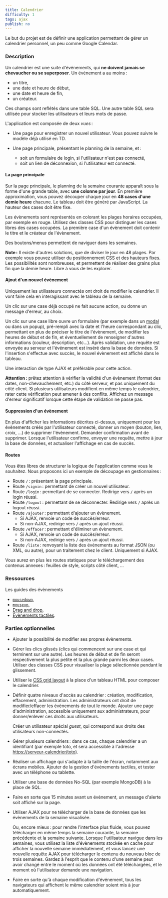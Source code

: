 ```yaml
---
title: Calendrier
difficulty: 1
tags: ajax
publish: no
---
```


Le but du projet est de définir une application permettant de gérer un
calendrier personnel, un peu comme Google Calendar.

### Description

Un calendrier est une suite d'événements, qui **ne doivent jamais se
chevaucher ou se superposer**.  Un événement a au moins :

* un titre,
* une date et heure de début,
* une date et heure de fin,
* un créateur.

Ces champs sont reflétés dans une table SQL. Une autre table SQL sera
utilisée pour stocker les utilisateurs et leurs mots de passe.

L'application est composée de deux *vues* :

- Une page pour enregistrer un nouvel utilisateur. Vous pouvez suivre
  le modèle déjà utilisé en TD.

- Une page principale, présentant le planning de la semaine, et :
  - soit un formulaire de login, si l'utilisateur n'est pas connecté,
  - soit un lien de déconnexion, si l'utilisateur est connecté.

#### La page principale

Sur la page principale, le planning de la semaine courante apparaît
sous la forme d'une grande table, avec **une colonne par jour**. En
première approximation, vous pouvez découper chaque jour en **48 cases
d'une demie heure** chacune. Le tableau doit être généré par
JavaScript. La hauteur des cases doit être fixe.

Les évènements sont représentés en colorant les plages horaires
occupées, par exemple en rouge. Utilisez des classes CSS pour
distinguer les cases libres des cases occupées. La première case d'un
évènement doit contenir le titre et le créateur de l'évènement.

Des boutons/menus permettent de naviguer dans les semaines.

**Note :** Il existe d'autres solutions, que de diviser le jour en 48
plages. Par exemple vous pouvez utiliser du positionnement CSS et des
hauteurs fixes. Les possibilités sont nombreuses, et permettent de
réaliser des grains plus fin que la demie heure. Libre à vous de les
explorer.

#### Ajout d'un nouvel évènement

Uniquement les utilisateurs connectés ont droit de modifier le
calendrier. Il vont faire cela en interagissant avec le tableau de la
semaine.

Un clic sur une case déjà occupé ne fait aucune action, ou donne un
message d'erreur, au choix.

Un clic sur une case libre ouvre un formulaire (par exemple dans un
[modal](https://css-tricks.com/considerations-styling-modal/) ou dans
un popup), pré-rempli avec la date et l'heure correspondant au clic,
permettant en plus de préciser le titre de l'évènement, de modifier
les heures de début et de fin, et éventuellement de renseigner
d'autres informations (couleur, description, etc...). Après
validation, une requête est envoyée au serveur et l'événement est
inséré dans la base de données.  Si l'insertion s'effectue avec
succès, le nouvel évènement est affiché dans le tableau.

Une interaction de type AJAX et préférable pour cette action.

**Attention :** prêtez attention à vérifier la validité d'un évènement
(format des dates, non-chevauchement, etc.) du côté serveur, et pas
uniquement du côté client.  Si plusieurs utilisateurs modifient en
même temps le calendrier, rater cette vérification peut amener à des
conflits. Affichez un message d'erreur significatif lorsque cette
étape de validation ne passe pas.

#### Suppression d'un évènement

En plus d'afficher les informations décrites ci-dessus, uniquement
pour les évènements créés par l'utilisateur connecté, donner un moyen
(bouton, lien, croix, ...) de supprimer l'évènement.  Demander
confirmation avant de supprimer. Lorsque l'utilisateur confirme,
envoyer une requête, mettre à jour la base de données, et actualiser
l'affichage en cas de succès.

#### Routes

Vous êtes libres de structurer la logique de l'application comme vous
le souhaitez. Nous proposons ici un exemple de découpage en
gestionnaires :

- Route `/` : présentant la page principale.
- Route `/signin` : permettant de créer un nouvel utilisateur.
- Route `/login` : permettant de se connecter. Redirige vers `/` après
  un login réussi.
- Route `/logout` : permettant de se déconnecter. Redirige vers `/` après
  un logout réussi.
- Route `/ajouter` : permettant d'ajouter un évènement.
  - Si AJAX, renvoie un code de succès/erreur.
  - Si non-AJAX, redirige vers `/` après un ajout réussi.
- Route `/effacer` : permettant d'éliminer un évènement.
  - Si AJAX, renvoie un code de succès/erreur.
  - Si non-AJAX, redirige vers `/` après un ajout réussi.
- Route `/liste` : renvoyant la liste des événements au format JSON
  (ou XML, ou autre), pour un traitement chez le client. Uniquement si
  AJAX.

Vous aurez en plus les routes statiques pour le téléchargement des
contenus annexes : feuilles de style, scripts côté client, ...

### Ressources

Les guides des évènements

- [`mousedown`](https://developer.mozilla.org/fr/docs/Web/Events/mousedown),
- [`mouseup`](https://developer.mozilla.org/fr/docs/Web/Events/mouseup),
- [Drag and drop](https://developer.mozilla.org/fr/docs/Glisser_et_d%C3%A9poser),
- [Évènements tactiles](https://developer.mozilla.org/fr/docs/Web/Guide/DOM/Events/Touch_events).

### Parties optionnelles

* Ajouter la possibilité de modifier ses propres évènements.

* Gérer les clics glissés (clics qui commencent sur une case et qui
  terminent sur une autre). Les heures de début et de fin seront
  respectivement la plus petite et la plus grande parmi les deux
  cases. Utiliser des classes CSS pour visualiser la plage
  sélectionnée pendant le glissement.

* Utiliser le [CSS grid
  layout](https://developer.mozilla.org/en-US/docs/Web/CSS/CSS_Grid_Layout/Basic_Concepts_of_Grid_Layout)
  à la place d'un tableau HTML pour composer le calendrier.

* Définir quatre niveaux d'accès au calendrier : création,
  modification, effacement, administration. Les administrateurs ont
  droit de modifier/effacer les évènements de tout le monde. Ajouter
  une page d'administration, accessible uniquement aux
  administrateurs, pour donner/enlever ces droits aux utilisateurs.
  
  Créer un utilisateur spécial *guest*, qui correspond aux droits des
  utilisateurs non-connectés.

* Gérer plusieurs calendriers : dans ce cas, chaque calendrier a un
  identifiant (par exemple toto, et sera accessible à l'adresse
  <https://serveur-calendrier/toto>).

* Réaliser un affichage qui s'adapte à la taille de l'écran, notamment
  aux écrans mobiles. Ajouter de la gestion d'évènements tactiles, et
  tester avec un téléphone ou tablette.

* Utiliser une base de données No-SQL (par exemple MongoDB) à la place
  de SQL.

* Faire en sorte que 15 minutes avant un évènement, un message
  d'alerte soit affiché sur la page.

* Utiliser AJAX pour ne télécharger de la base de données que les
  évènements de la semaine visualisée.
  
  Ou, encore mieux : pour rendre l'interface plus fluide, vous pouvez
  télécharger en même temps la semaine courante, la semaine précédente
  et la semaine suivante. Lorsque l'utilisateur navigue dans les
  semaines, vous utilisez la liste d'évènements stockée en cache pour
  afficher la nouvelle semaine immédiatement, et vous lancez une
  nouvelle requête AJAX pour télécharger le contenu du nouveau bloc de
  trois semaines. Gardez à l'esprit que le contenu d'une semaine peut
  avoir changé entre le moment où les données ont été téléchargées, et
  le moment où l'utilisateur demande une navigation.

* Faire en sorte qu'à chaque modification d'événement, tous les
  navigateurs qui affichent le même calendrier soient mis à jour
  automatiquement.
